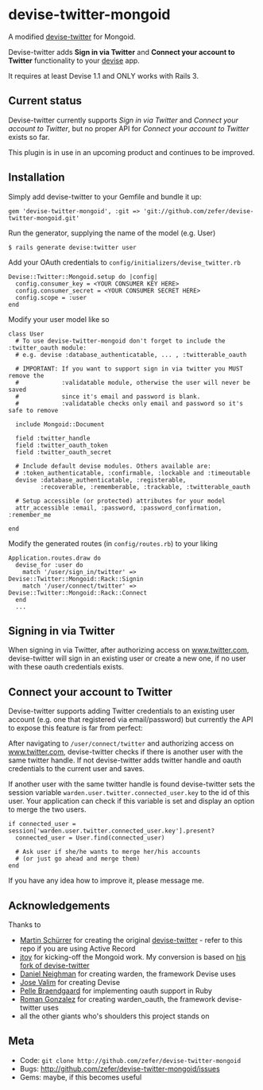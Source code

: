 devise-twitter-mongoid
==========

A modified [devise-twitter](https://github.com/MSch/devise-twitter) for Mongoid.

Devise-twitter adds **Sign in via Twitter** and **Connect your account to
Twitter** functionality to your [devise][1] app.

It requires at least Devise 1.1 and ONLY works with Rails 3.

Current status
--------------

Devise-twitter currently supports *Sign in via Twitter* and *Connect your
account to Twitter*, but no proper API for *Connect your account to Twitter*
exists so far.

This plugin is in use in an upcoming product and continues to be improved.

Installation
------------

Simply add devise-twitter to your Gemfile and bundle it up:

    gem 'devise-twitter-mongoid', :git => 'git://github.com/zefer/devise-twitter-mongoid.git'

Run the generator, supplying the name of the model (e.g. User)

    $ rails generate devise:twitter user

Add your OAuth credentials to `config/initializers/devise_twitter.rb` 

    Devise::Twitter::Mongoid.setup do |config|
      config.consumer_key = <YOUR CONSUMER KEY HERE>
      config.consumer_secret = <YOUR CONSUMER SECRET HERE>
      config.scope = :user
    end

Modify your user model like so

    class User
	  # To use devise-twitter-mongoid don't forget to include the :twitter_oauth module:
	  # e.g. devise :database_authenticatable, ... , :twitterable_oauth

	  # IMPORTANT: If you want to support sign in via twitter you MUST remove the
	  #            :validatable module, otherwise the user will never be saved
	  #            since it's email and password is blank.
	  #            :validatable checks only email and password so it's safe to remove

	  include Mongoid::Document

	  field :twitter_handle
	  field :twitter_oauth_token
	  field :twitter_oauth_secret

	  # Include default devise modules. Others available are:
	  # :token_authenticatable, :confirmable, :lockable and :timeoutable
	  devise :database_authenticatable, :registerable,
	         :recoverable, :rememberable, :trackable, :twitterable_oauth

	  # Setup accessible (or protected) attributes for your model
	  attr_accessible :email, :password, :password_confirmation, :remember_me

	end


Modify the generated routes (in `config/routes.rb`) to your liking

    Application.routes.draw do
      devise_for :user do
        match '/user/sign_in/twitter' => Devise::Twitter::Mongoid::Rack::Signin
        match '/user/connect/twitter' => Devise::Twitter::Mongoid::Rack::Connect
      end
      ...


Signing in via Twitter
----------------------

When signing in via Twitter, after authorizing access on www.twitter.com,
devise-twitter will sign in an existing user or create a new one, if no user
with these oauth credentials exists.


Connect your account to Twitter
-------------------------------

Devise-twitter supports adding Twitter credentials to an existing user account
(e.g. one that registered via email/password) but currently the API to expose
this feature is far from perfect:

After navigating to `/user/connect/twitter` and authorizing access on
www.twitter.com, devise-twitter checks if there is another user with the same
twitter handle. If not devise-twitter adds twitter handle and oauth credentials
to the current user and saves.

If another user with the same twitter handle is found devise-twitter sets the
session variable `warden.user.twitter.connected_user.key` to the id of this
user. Your application can check if this variable is set and display an option
to merge the two users.

    if connected_user = session['warden.user.twitter.connected_user.key'].present?
      connected_user = User.find(connected_user)

      # Ask user if she/he wants to merge her/his accounts
      # (or just go ahead and merge them)
    end

If you have any idea how to improve it, please message me.


Acknowledgements
----------------

Thanks to

* [Martin Schürrer](http://twitter.com/MSch) for creating the original [devise-twitter](https://github.com/MSch/devise-twitter) - refer to this repo if you are using Active Record
* [jtoy](https://github.com/jtoy) for kicking-off the Mongoid work. My conversion is based on [his fork of devise-twitter](https://github.com/jtoy/devise-twitter)
* [Daniel Neighman](http://twitter.com/hassox) for creating warden, the framework Devise uses
* [Jose Valim](http://twitter.com/josevalim) for creating Devise
* [Pelle Braendgaard](http://stakeventures.com/pages/whoami) for implementing oauth support in Ruby
* [Roman Gonzalez](http://www.romanandreg.com/) for creating warden_oauth, the framework devise-twitter uses
* all the other giants who's shoulders this project stands on


Meta
----

* Code: `git clone http://github.com/zefer/devise-twitter-mongoid`
* Bugs: <http://github.com/zefer/devise-twitter-mongoid/issues>
* Gems: maybe, if this becomes useful

[1]:http://github.com/plataformatec/devise
